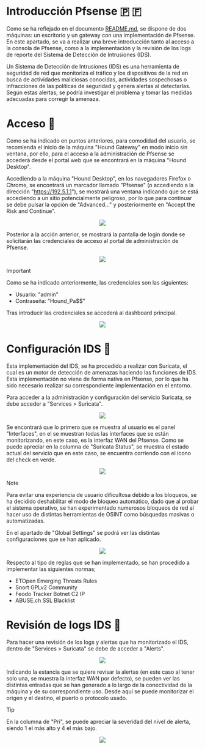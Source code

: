 # Introducción Pfsense 🇵 🇫

Como se ha reflejado en el documento [README.md](https://github.com/DavidG4p/Hound-Project/blob/main/README.md?plain=1#the-hound-project-), se dispone de dos máquinas: un escritorio y un gateway con una 
implementación de Pfsense. En este apartado, se va a realizar una breve introducción tanto al acceso a la consola de Pfsense, como a la implementación y la revisión de los logs de reporte del Sistema de 
Detección de Intrusiones (IDS).

Un Sistema de Detección de Intrusiones (IDS) es una herramienta de seguridad de red que monitoriza el tráfico y los dispositivos de la red en busca de actividades maliciosas conocidas, actividades sospechosas 
o infracciones de las políticas de seguridad y genera alertas al detectarlas. Según estas alertas, se podría investigar el problema y tomar las medidas adecuadas para corregir la amenaza.

# Acceso 🚪

Como se ha indicado en puntos anteriores, para comodidad del usuario, se recomienda el inicio de la máquina "Hound Gateway" en modo inicio sin ventana, por ello, para el acceso a la administración de Pfsense 
se accederá desde el portal web que se encontrará en la máquina "Hound Desktop".

Accediendo a la máquina "Hound Desktop", en los navegadores Firefox o Chrome, se encontrará un marcador llamado "Pfsense" (o accediendo a la dirección "https://192.5.1.1"), se mostrará una ventana
indicando que se está accediendo a un sitio potencialmente peligroso, por lo que para continuar se debe pulsar la opción de "Advanced..." y posteriormente en "Accept the Risk and Continue".

<p align="center">
<img src="https://github.com/user-attachments/assets/2eb84ae6-6cbf-4241-87e0-4bb1a7983558"
</p>

Posterior a la acción anterior, se mostrará la pantalla de login donde se solicitarán las credenciales de acceso al portal de administración de Pfsense.

<p align="center">
<img src="https://github.com/user-attachments/assets/ab18ef11-1276-459a-818d-1d65b00b40d2"
</p>
  
> [!IMPORTANT]
> Como se ha indicado anteriormente, las credenciales son las siguientes:
> - Usuario: "admin"
> - Contraseña: "Hound_Pa$$"

Tras introducir las credenciales se accederá al dashboard principal.

<p align="center">
<img src="https://github.com/user-attachments/assets/445381ed-ccd1-4867-bc0f-20e26ef721f7"
</p>

# Configuración IDS 📜

Esta implementación del IDS, se ha procedido a realizar con Suricata, el cual es un motor de detección de amenazas haciendo las funciones de IDS. Esta implementación no viene de forma nativa en Pfsense, por 
lo que ha sido necesario realizar su correspondiente implementación en el entorno.

Para acceder a la administración y configuración del servicio Suricata, se debe acceder a "Services > Suricata". 

<p align="center">
<img src="https://github.com/user-attachments/assets/f6565a23-bd19-4f80-b971-f74d63482ce2"
</p>

Se encontrará que lo primero que se muestra al usuario es el panel "Interfaces", en el se muestran todas las interfaces que se están monitorizando, en este caso, es la interfaz WAN del Pfsense. Como se puede apreciar en la 
columna de "Suricata Status", se muestra el estado actual del servicio que en este caso, se encuentra corriendo con el icono del check en verde. 

<p align="center">
<img src="https://github.com/user-attachments/assets/c05c176c-6162-4649-a37e-93709f6aa525"
</p>

> [!NOTE]
> Para evitar una experiencia de usuario dificultosa debido a los bloqueos, se ha decidido deshabilitar el modo de bloqueo automático, dado que al probar el sistema operativo, se han experimentado numerosos bloqueos
> de red al hacer uso de distintas herramientas de OSINT como búsquedas masivas o automatizadas.

En el apartado de "Global Settings" se podrá ver las distintas configuraciones que se han aplicado.

<p align="center">
<img src="https://github.com/user-attachments/assets/817c9809-2287-495e-a541-7c805c9c6d1d"
</p>

Respecto al tipo de reglas que se han implementado, se han procedido a implementar las siguientes normas;
- ETOpen Emerging Threats Rules
- Snort GPLv2 Community 
- Feodo Tracker Botnet C2 IP
- ABUSE.ch SSL Blacklist

# Revisión de logs IDS 📖
Para hacer una revisión de los logs y alertas que ha monitorizado el IDS, dentro de "Services > Suricata" se debe de acceder a "Alerts".

<p align="center">
<img src="https://github.com/user-attachments/assets/30bd5ed6-9a74-44b7-be77-f4313d967637"
</p>

Indicando la estancia que se quiere revisar la alertas (en este caso al tener solo una, se muestra la interfaz WAN por defecto), se pueden ver las distintas entradas que se han generado a lo largo de la 
conectividad de la máquina y de su correspondiente uso. Desde aquí se puede monitorizar el origen y el destino, el puerto o protocolo usado.

> [!TIP]
> En la columna de "Pri", se puede apreciar la severidad del nivel de alerta, siendo 1 el más alto y 4 el más bajo.

<p align="center">
<img src="https://github.com/user-attachments/assets/608e3785-6d7d-4942-964f-3b9bb009b9f0"
</p>
